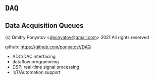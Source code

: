 #  `DAQ`
## Data Acquisition Queues

(c) Dmitry Ponyatov <<dponyatov@gmail.com>> 2021 All rights reserved

github: https://github.com/ponyatov//DAQ


* ADC/DAC interfacing
* dataflow programming
* DSP: real-time signal processing
* IoT/Automation support

